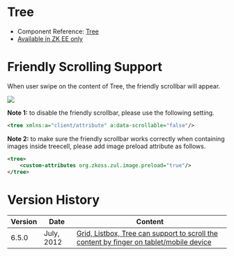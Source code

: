 

# Tree

- Component Reference:
  [Tree](ZK_Component_Reference/Data/Tree)
- [Available in ZK EE only](http://www.zkoss.org/product/edition.dsp)

# Friendly Scrolling Support

When user swipe on the content of Tree, the friendly scrollbar will
appear.

![](Tree_Tablet_Example.png)

**Note 1:** to disable the friendly scrollbar, please use the following
setting.

``` xml
<tree xmlns:a="client/attribute" a:data-scrollable="false"/>
```

**Note 2:** to make sure the friendly scrollbar works correctly when
containing images inside treecell, please add image preload attribute as
follows.

``` xml
<tree>
    <custom-attributes org.zkoss.zul.image.preload="true"/>
</tree>
```

# Version History

| Version | Date       | Content                                                                                                                            |
|---------|------------|------------------------------------------------------------------------------------------------------------------------------------|
| 6.5.0   | July, 2012 | [Grid, Listbox, Tree can support to scroll the content by finger on tablet/mobile device](http://tracker.zkoss.org/browse/ZK-1239) |


